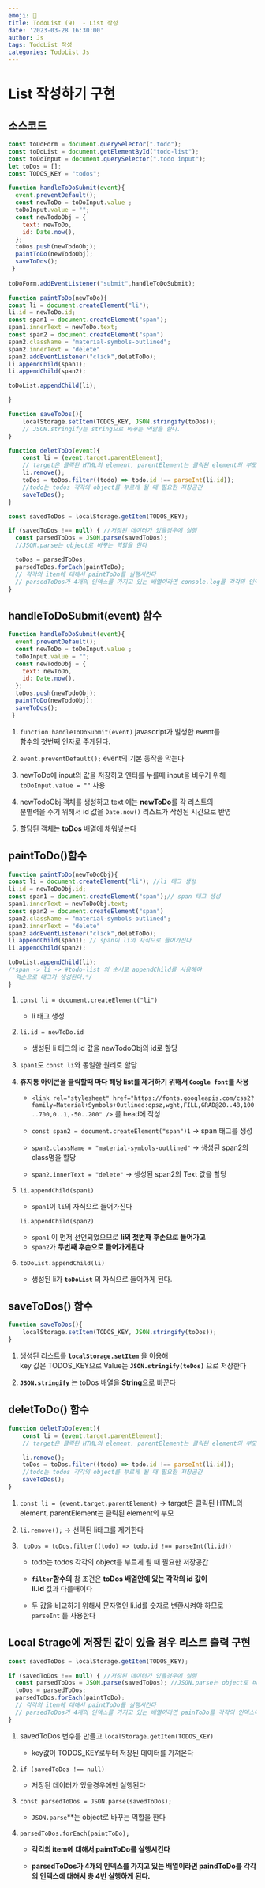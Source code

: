 ```yaml
---
emoji: 🧢
title: TodoList (9)  - List 작성
date: '2023-03-28 16:30:00'
author: Js 
tags: TodoList 작성 
categories: TodoList Js 
---
```

# List 작성하기 구현 

## 소스코드 


```js
const toDoForm = document.querySelector(".todo");
const toDoList = document.getElementById("todo-list");
const toDoInput = document.querySelector(".todo input");
let toDos = [];
const TODOS_KEY = "todos";

function handleToDoSubmit(event){ 
  event.preventDefault();
  const newToDo = toDoInput.value ; 
  toDoInput.value = ""; 
  const newTodoObj = {
    text: newToDo,
    id: Date.now(),  
  };
  toDos.push(newTodoObj);
  paintToDo(newTodoObj);
  saveToDos();
 }
 
toDoForm.addEventListener("submit",handleToDoSubmit);

function paintToDo(newToDo){
const li = document.createElement("li"); 
li.id = newToDo.id; 
const span1 = document.createElement("span");
span1.innerText = newToDo.text;
const span2 = document.createElement("span")
span2.className = "material-symbols-outlined";
span2.innerText = "delete"
span2.addEventListener("click",deletToDo);
li.appendChild(span1);   
li.appendChild(span2);

toDoList.appendChild(li); 

}

function saveToDos(){
    localStorage.setItem(TODOS_KEY, JSON.stringify(toDos)); 
    // JSON.stringify는 string으로 바꾸는 역할을 한다. 
}

function deletToDo(event){
    const li = (event.target.parentElement); 
    // target은 클릭된 HTML의 element, parentElement는 클릭된 element의 부모 
    li.remove();
    toDos = toDos.filter((todo) => todo.id !== parseInt(li.id)); 
    //todo는 todos 각각의 object를 부르게 될 때 필요한 저장공간  
    saveToDos();
}

const savedToDos = localStorage.getItem(TODOS_KEY);

if (savedToDos !== null) { //저장된 데이터가 있을경우에 실행 
  const parsedToDos = JSON.parse(savedToDos); 
  //JSON.parse는 object로 바꾸는 역할을 한다 

  toDos = parsedToDos;
  parsedToDos.forEach(paintToDo); 
  // 각각의 item에 대해서 paintToDo를 실행시킨다 
  // parsedToDos가 4개의 인덱스를 가지고 있는 배열이라면 console.log를 각각의 인덱스에 대해서 총 4번실행하게 된다. 
}
```

## handleToDoSubmit(event) 함수


```js
function handleToDoSubmit(event){ 
  event.preventDefault();
  const newToDo = toDoInput.value ;
  toDoInput.value = "";
  const newTodoObj = {
    text: newToDo,
    id: Date.now(), 
  };
  toDos.push(newTodoObj);
  paintToDo(newTodoObj);
  saveToDos();
 }
```

1. `function handleToDoSubmit(event)` javascript가 발생한 event를    
      함수의 첫번째 인자로 주게된다. 

2. `event.preventDefault();` event의 기본 동작을 막는다 

3. newToDo에 input의 값을 저장하고 엔터를 누를때 input을 비우기 위해 `toDoInput.value = ""` 사용  

4. newTodoObj 객체를 생성하고 text 에는 **newToDo**를 각 리스트의    
   분별력을 주기 위해서 id 값을 `Date.now()` 리스트가 작성된 시간으로 반영

5. 할당된 객체는 **toDos** 배열에 채워넣는다 

## paintToDo()함수 


```js
function paintToDo(newToDoObj){
const li = document.createElement("li"); //li 태그 생성 
li.id = newToDoObj.id; 
const span1 = document.createElement("span");// span 태그 생성 
span1.innerText = newToDoObj.text;
const span2 = document.createElement("span")
span2.className = "material-symbols-outlined";
span2.innerText = "delete"
span2.addEventListener("click",deletToDo);
li.appendChild(span1); // span이 li의 자식으로 들어가진다  
li.appendChild(span2);

toDoList.appendChild(li); 
/*span -> li -> #todo-list 의 순서로 appendChild를 사용해야 
  역순으로 태그가 생성된다.*/
}
```

1. `const li = document.createElement("li")`    
    + li 태그 생성 


2. `li.id = newToDo.id` 
   + 생성된 li 태그의 id 값을 newTodoObj의 id로 할당 


3. `span1`도 `const li`와 동일한 원리로 할당 


4. **휴지통 아이콘을 클릭할때 마다 해당 list를 제거하기 위해서 `Google font`를 사용** 

    + `<link rel="stylesheet" href="https://fonts.googleapis.com/css2?family=Material+Symbols+Outlined:opsz,wght,FILL,GRAD@20..48,100..700,0..1,-50..200" />` 를 head에 작성 

    + `const span2 = document.createElement("span")1` 
       -> span 태그를 생성 

    + `span2.className = "material-symbols-outlined"` 
       -> 생성된 span2의 class명을 할당  

    + `span2.innerText = "delete"`
       -> 생성된 span2의 Text 값을 할당 


5. `li.appendChild(span1)`
    + `span1`이 `li`의 자식으로 들어가진다     
   
   `li.appendChild(span2)` 
    
    + `span1` 이 먼저 선언되었으므로 **li의 첫번째 후손으로 들어가고**    
    + `span2`가 **두번째 후손으로 들어가게된다** 


6. `toDoList.appendChild(li)` 
    + 생성된 li가 **`toDoList`** 의 자식으로 들어가게 된다. 

## saveToDos() 함수 


```js
function saveToDos(){
    localStorage.setItem(TODOS_KEY, JSON.stringify(toDos));
}
```

1. 생성된 리스트를 **`localStorage.setItem`** 을 이용해   
   key 값은 TODOS_KEY으로 Value는 **`JSON.stringify(toDos)`** 으로 저장한다 

2. **`JSON.stringify`** 는 toDos 배열을 **String**으로 바꾼다 

## deletToDo() 함수 


```js
function deletToDo(event){
    const li = (event.target.parentElement); 
    // target은 클릭된 HTML의 element, parentElement는 클릭된 element의 부모 

    li.remove();
    toDos = toDos.filter((todo) => todo.id !== parseInt(li.id)); 
    //todo는 todos 각각의 object를 부르게 될 때 필요한 저장공간  
    saveToDos();
}
```

1. `const li = (event.target.parentElement)` 
   -> target은 클릭된 HTML의 element, parentElement는 클릭된 element의 부모 

2. `li.remove();`
   -> 선택된 li태그를 제거한다 

3. ` toDos = toDos.filter((todo) => todo.id !== parseInt(li.id))` 

    + todo는 todos 각각의 object를 부르게 될 때 필요한 저장공간   

    + **`filter`함수의** 참 조건은 **toDos 배열안에 있는 각각의 id 값이**   
       **li.id** 값과 다를때이다   

    + 두 값을 비교하기 위해서 문자열인 li.id를 숫자로 변환시켜야 하므로     
       `parseInt` 를 사용한다 

## Local Strage에 저장된 값이 있을 경우 리스트 출력 구현 


```js
const savedToDos = localStorage.getItem(TODOS_KEY);

if (savedToDos !== null) { //저장된 데이터가 있을경우에 실행 
  const parsedToDos = JSON.parse(savedToDos); //JSON.parse는 object로 바꾸는 역할을 한다 
  toDos = parsedToDos;
  parsedToDos.forEach(paintToDo); 
  // 각각의 item에 대해서 paintToDo를 실행시킨다 
  // parsedToDos가 4개의 인덱스를 가지고 있는 배열이라면 painToDo를 각각의 인덱스에 대해서 총 4번실행하게 된다. 
}
```

1. savedToDos 변수를 만들고 `localStorage.getItem(TODOS_KEY)` 
   
   + key값이 TODOS_KEY로부터 저장된 데이터를 가져온다   

2. `if (savedToDos !== null)` 
    
    + 저장된 데이터가 있을경우에만 실행된다 

3. `const parsedToDos = JSON.parse(savedToDos);`    
  
    + `JSON.parse`**는 object로 바꾸는 역할을 한다

4. `parsedToDos.forEach(paintToDo);` 

    + **각각의 item에 대해서 paintToDo를 실행시킨다**   

    + **parsedToDos가 4개의 인덱스를 가지고 있는 배열이라면 paindToDo를 각각의 인덱스에 대해서 총 4번 실행하게 된다.**  
